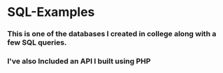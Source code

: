# SQL-Examples
### This is one of the databases I created in college along with a few SQL queries.
### I've also Included an API I built using PHP
